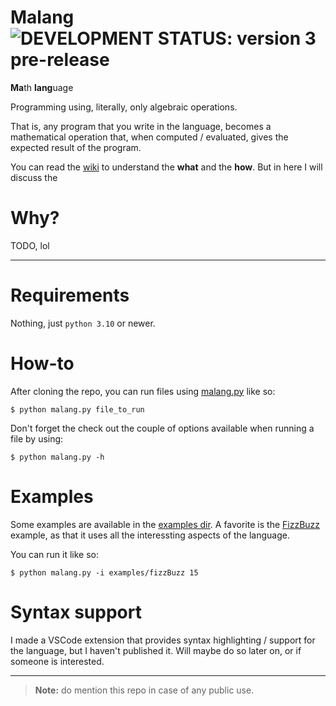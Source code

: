 # Malang &nbsp; ![DEVELOPMENT STATUS: version 3 pre-release](https://badgen.net/badge/DEVELOPMENT%20STATUS/version%203%20pre-release/green)
**Ma**th **lang**uage

Programming using, literally, only algebraic operations.

That is, any program that you write in the language, becomes a mathematical operation that, when computed / evaluated, gives the expected result of the program.

You can read the [wiki](https://github.com/telos-matter/Malang/wiki) to understand the **what** and the **how**. But in here I will discuss the

# Why?

TODO, lol

***

# Requirements
Nothing, just `python 3.10` or newer.

# How-to
After cloning the repo, you can run files using [malang.py](malang.py) like so:
```console
$ python malang.py file_to_run
```

Don't forget the check out the couple of options available when running a file by using:
```console
$ python malang.py -h
```

# Examples
Some examples are available in the [examples dir](examples). A favorite is the [FizzBuzz](examples/fizzBuzz.mlg) example, as that it uses all the interessting aspects of the language.

You can run it like so:
```console
$ python malang.py -i examples/fizzBuzz 15
```

# Syntax support
I made a VSCode extension that provides syntax highlighting / support for the language, but I haven't published it. Will maybe do so later on, or if someone is interested.

***

> **Note:** do mention this repo in case of any public use.
